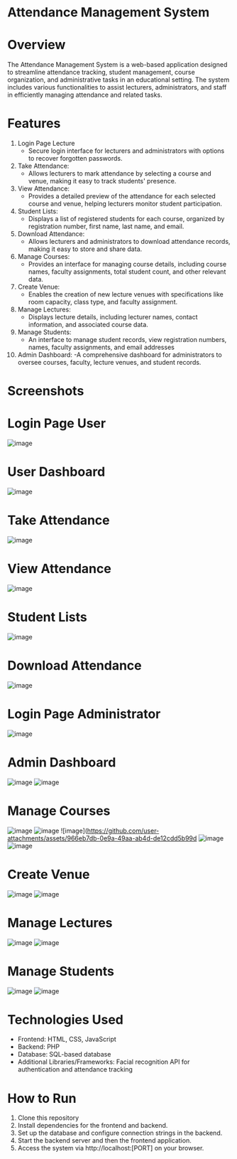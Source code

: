 # Attendance Management System

# Overview
The Attendance Management System is a web-based application designed to streamline attendance tracking, student management, course organization, and administrative tasks in an educational setting. The system includes various functionalities to assist lecturers, administrators, and staff in efficiently managing attendance and related tasks.

# Features
1. Login Page Lecture
   - Secure login interface for lecturers and administrators with options to recover forgotten passwords.
2. Take Attendance:
   - Allows lecturers to mark attendance by selecting a course and venue, making it easy to track students' presence.
3. View Attendance:
   - Provides a detailed preview of the attendance for each selected course and venue, helping lecturers monitor student participation.
4. Student Lists:
   - Displays a list of registered students for each course, organized by registration number, first name, last name, and email.
5. Download Attendance:
    - Allows lecturers and administrators to download attendance records, making it easy to store and share data.
6. Manage Courses:
    - Provides an interface for managing course details, including course names, faculty assignments, total student count, and other relevant data.
7. Create Venue:
    - Enables the creation of new lecture venues with specifications like room capacity, class type, and faculty assignment.
8. Manage Lectures:
    - Displays lecture details, including lecturer names, contact information, and associated course data.
9. Manage Students:
    - An interface to manage student records, view registration numbers, names, faculty assignments, and email addresses
10. Admin Dashboard:
    -A comprehensive dashboard for administrators to oversee courses, faculty, lecture venues, and student records.

# Screenshots

# Login Page User
   ![image](https://github.com/user-attachments/assets/9ac11388-cd3b-4471-ad4f-535abab2ac82)

# User Dashboard
   ![image](https://github.com/user-attachments/assets/bb542a2d-7149-4762-bd04-30f0d87f7e53)

# Take Attendance
   ![image](https://github.com/user-attachments/assets/25dca193-5507-4949-821e-60499d1a0f3c)

# View Attendance
   ![image](https://github.com/user-attachments/assets/c2d0b8f6-fc4f-4d5b-bcfe-5ef7a8083de1)

# Student Lists
   ![image](https://github.com/user-attachments/assets/2a5104de-c330-42de-8068-58ee8cc44105)

# Download Attendance
   ![image](https://github.com/user-attachments/assets/2e263bfc-ee48-4951-aacd-60580e5556d9)

# Login Page Administrator
   ![image](https://github.com/user-attachments/assets/e1409be8-d04b-4bc2-8ebd-17ddac0ba0eb)

# Admin Dashboard
   ![image](https://github.com/user-attachments/assets/d8199044-d76b-4cba-8ec6-c494577b3d84)
   ![image](https://github.com/user-attachments/assets/a44cdaf3-6e40-4c7c-9834-5b38880669b6)

# Manage Courses
   ![image](https://github.com/user-attachments/assets/0e1cbd41-3045-4160-89fd-be07617336cd)
   ![image](https://github.com/user-attachments/assets/671ffe64-19df-4196-b8e3-4718f63d0b57)
   ![image](https://github.com/user-attachments/assets/966eb7db-0e9a-49aa-ab4d-de12cdd5b99d
   ![image](https://github.com/user-attachments/assets/e6ac3b9d-40a0-44ad-a2fa-07d77fb513c5)
   ![image](https://github.com/user-attachments/assets/c7d3e664-8100-402d-a2ee-0f0444da2634)

# Create Venue
   ![image](https://github.com/user-attachments/assets/6dc989f7-8149-44bd-b260-c3b68619d37e)
   ![image](https://github.com/user-attachments/assets/c69e44c8-8d72-486f-9755-512807f552a0)

# Manage Lectures
   ![image](https://github.com/user-attachments/assets/b858804f-ffdc-4f60-9f85-11a7b6277e51)
   ![image](https://github.com/user-attachments/assets/a0adbd3b-364a-472b-bac8-97791cc5ecc7)

# Manage Students
   ![image](https://github.com/user-attachments/assets/e1c2bb19-2931-4b3d-a40a-985120241ec1)
   ![image](https://github.com/user-attachments/assets/53d0d31c-40ad-4b04-a822-f90459611051)

# Technologies Used
- Frontend: HTML, CSS, JavaScript
- Backend: PHP
- Database: SQL-based database 
- Additional Libraries/Frameworks: Facial recognition API for authentication and attendance tracking

# How to Run
1. Clone this repository
2. Install dependencies for the frontend and backend.
3. Set up the database and configure connection strings in the backend.
4. Start the backend server and then the frontend application.
5. Access the system via http://localhost:[PORT] on your browser.
